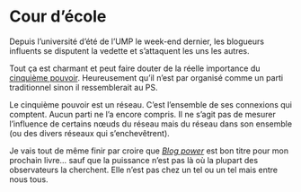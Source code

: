 # Cour d’école

Depuis l’université d’été de l’UMP le week-end dernier, les blogueurs influents se disputent la vedette et s’attaquent les uns les autres.

Tout ça est charmant et peut faire douter de la réelle importance du [cinquième pouvoir](/2006/08/28/quatrieme-de-couverture-v1/). Heureusement qu’il n’est par organisé comme un parti traditionnel sinon il ressemblerait au PS.

Le cinquième pouvoir est un réseau. C’est l’ensemble de ses connexions qui comptent. Aucun parti ne l’a encore compris. Il ne s’agit pas de mesurer l’influence de certains nœuds du réseau mais du réseau dans son ensemble (ou des divers réseaux qui s’enchevêtrent).

Je vais tout de même finir par croire que [*Blog power*](/2006/09/07/blog-power/) est bon titre pour mon prochain livre… sauf que la puissance n’est pas là où la plupart des observateurs la cherchent. Elle n’est pas chez un tel ou un tel mais entre nous tous.